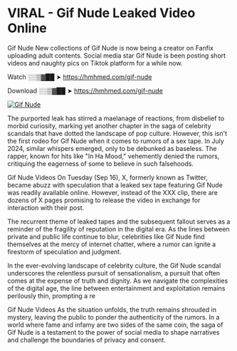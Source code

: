 # VIRAL - Gif Nude Leaked Video Online

Gif Nude New collections of Gif Nude is now being a creator on Fanfix uploading adult contents. Social media star Gif Nude is been posting short videos and naughty pics on Tiktok platform for a while now.

Watch ░░▒▓██ ➤ https://hmhmed.com/gif-nude

Download ░░▒▓██ ➤ https://hmhmed.com/gif-nude

[![Gif Nude](https://i.imgur.com/dJHk4Zq.gif)](https://hmhmed.com/gif-nude)

The purported leak has stirred a maelanage of reactions, from disbelief to morbid curiosity, marking yet another chapter in the saga of celebrity scandals that have dotted the landscape of pop culture. However, this isn't the first rodeo for Gif Nude when it comes to rumors of a sex tape. In July 2024, similar whispers emerged, only to be debunked as baseless. The rapper, known for hits like "In Ha Mood," vehemently denied the rumors, critiquing the eagerness of some to believe in such falsehoods.

Gif Nude Videos
On Tuesday (Sep 16), X, formerly known as Twitter, became abuzz with speculation that a leaked sex tape featuring Gif Nude was readily available online. However, instead of the XXX clip, there are dozens of X pages promising to release the video in exchange for interaction with their post.

The recurrent theme of leaked tapes and the subsequent fallout serves as a reminder of the fragility of reputation in the digital era. As the lines between private and public life continue to blur, celebrities like Gif Nude find themselves at the mercy of internet chatter, where a rumor can ignite a firestorm of speculation and judgment.

In the ever-evolving landscape of celebrity culture, the Gif Nude scandal underscores the relentless pursuit of sensationalism, a pursuit that often comes at the expense of truth and dignity. As we navigate the complexities of the digital age, the line between entertainment and exploitation remains perilously thin, prompting a re

Gif Nude Videos
As the situation unfolds, the truth remains shrouded in mystery, leaving the public to ponder the authenticity of the rumors. In a world where fame and infamy are two sides of the same coin, the saga of Gif Nude is a testament to the power of social media to shape narratives and challenge the boundaries of privacy and consent.